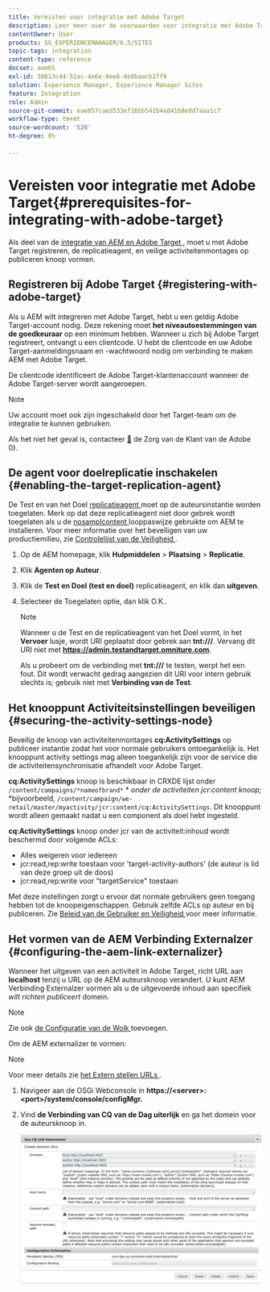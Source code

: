 ```yaml
---
title: Vereisten voor integratie met Adobe Target
description: Leer meer over de voorwaarden voor integratie met Adobe Target.
contentOwner: User
products: SG_EXPERIENCEMANAGER/6.5/SITES
topic-tags: integration
content-type: reference
docset: aem65
exl-id: 30813c44-51ac-4e6e-8ee6-4e8baacb1ff9
solution: Experience Manager, Experience Manager Sites
feature: Integration
role: Admin
source-git-commit: eae057caed533ef16bb541b4ad41b8edd7aaa1c7
workflow-type: tm+mt
source-wordcount: '528'
ht-degree: 0%

---
```


# Vereisten voor integratie met Adobe Target{#prerequisites-for-integrating-with-adobe-target}

Als deel van de [ integratie van AEM en Adobe Target ](/help/sites-administering/target.md), moet u met Adobe Target registreren, de replicatieagent, en veilige activiteitenmontages op publiceren knoop vormen.

## Registreren bij Adobe Target {#registering-with-adobe-target}

Als u AEM wilt integreren met Adobe Target, hebt u een geldig Adobe Target-account nodig. Deze rekening moet **het niveautoestemmingen van de goedkeuraar** op een minimum hebben. Wanneer u zich bij Adobe Target registreert, ontvangt u een clientcode. U hebt de clientcode en uw Adobe Target-aanmeldingsnaam en -wachtwoord nodig om verbinding te maken AEM met Adobe Target.

De clientcode identificeert de Adobe Target-klantenaccount wanneer de Adobe Target-server wordt aangeroepen.

>[!NOTE]
>
>Uw account moet ook zijn ingeschakeld door het Target-team om de integratie te kunnen gebruiken.
>
>Als het niet het geval is, contacteer [&#128279;](https://experienceleague.adobe.com/docs/target/using/cmp-resources-and-contact-information.html) de Zorg van de Klant van de Adobe 0&rbrace;.

## De agent voor doelreplicatie inschakelen {#enabling-the-target-replication-agent}

De Test en van het Doel [ replicatieagent ](/help/sites-deploying/replication.md) moet op de auteursinstantie worden toegelaten. Merk op dat deze replicatieagent niet door gebrek wordt toegelaten als u de [ nosamplcontent ](/help/sites-deploying/configure-runmodes.md#using-samplecontent-and-nosamplecontent) looppaswijze gebruikte om AEM te installeren. Voor meer informatie over het beveiligen van uw productiemilieu, zie [ Controlelijst van de Veiligheid ](/help/sites-administering/security-checklist.md).

1. Op de AEM homepage, klik **Hulpmiddelen** > **Plaatsing** > **Replicatie**.
1. Klik **Agenten op Auteur**.
1. Klik de **Test en Doel (test en doel)** replicatieagent, en klik dan **uitgeven**.
1. Selecteer de Toegelaten optie, dan klik O.K. **&#x200B;**.

   >[!NOTE]
   >
   >Wanneer u de Test en de replicatieagent van het Doel vormt, in het **Vervoer** lusje, wordt URI geplaatst door gebrek aan **tnt:///**. Vervang dit URI niet met **https://admin.testandtarget.omniture.com**.
   >
   >Als u probeert om de verbinding met **tnt:///** te testen, werpt het een fout. Dit wordt verwacht gedrag aangezien dit URI voor intern gebruik slechts is; gebruik niet met **Verbinding van de Test**.

## Het knooppunt Activiteitsinstellingen beveiligen {#securing-the-activity-settings-node}

Beveilig de knoop van activiteitenmontages **cq:ActivitySettings** op publiceer instantie zodat het voor normale gebruikers ontoegankelijk is. Het knooppunt activity settings mag alleen toegankelijk zijn voor de service die de activiteitensynchronisatie afhandelt voor Adobe Target.

**cq:ActivitySettings** knoop is beschikbaar in CRXDE lijst onder `/content/campaigns/*nameofbrand*` * *onder de activiteiten jcr:content knoop;* *bijvoorbeeld, `/content/campaign/we-retail/master/myactivity/jcr:content/cq:ActivitySettings`. Dit knooppunt wordt alleen gemaakt nadat u een component als doel hebt ingesteld.

**cq:ActivitySettings** knoop onder jcr van de activiteit:inhoud wordt beschermd door volgende ACLs:

* Alles weigeren voor iedereen
* jcr:read,rep:write toestaan voor &#39;target-activity-authors&#39; (de auteur is lid van deze groep uit de doos)
* jcr:read,rep:write voor &quot;targetService&quot; toestaan

Met deze instellingen zorgt u ervoor dat normale gebruikers geen toegang hebben tot de knoopeigenschappen. Gebruik zelfde ACLs op auteur en bij publiceren. Zie [ Beleid van de Gebruiker en Veiligheid ](/help/sites-administering/security.md) voor meer informatie.

## Het vormen van de AEM Verbinding Externalzer {#configuring-the-aem-link-externalizer}

Wanneer het uitgeven van een activiteit in Adobe Target, richt URL aan **localhost** tenzij u URL op de AEM auteursknoop verandert. U kunt AEM Verbinding Externalzer vormen als u de uitgevoerde inhoud aan specifiek *wilt richten publiceert* domein.

>[!NOTE]
>
>Zie ook [ de Configuratie van de Wolk ](/help/sites-administering/experience-fragments-target.md#add-the-cloud-configuration) toevoegen.

Om de AEM externalizer te vormen:

>[!NOTE]
>
>Voor meer details zie [ het Extern stellen URLs ](/help/sites-developing/externalizer.md).

1. Navigeer aan de OSGi Webconsole in **https://&lt;server>:&lt;port>/system/console/configMgr.**
1. Vind **de Verbinding van CQ van de Dag uiterlijk** en ga het domein voor de auteursknoop in.

   ![ CQ van de Dag Verbinding Externalzer ](assets/aem-externalizer-01.png)
